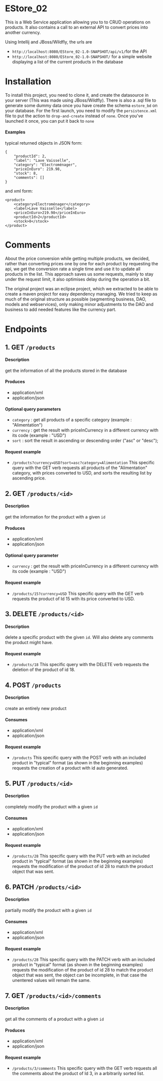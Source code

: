 # EStore_02

This is a Web Service application allowing you to to CRUD operations on products. It also contains a call to an external API to convert prices into another currency.

Using Intellij and JBoss/Wildfly, the urls are
- `http://localhost:8080/EStore_02-1.0-SNAPSHOT/api/v1/`for the API
- `http://localhost:8080/EStore_02-1.0-SNAPSHOT/` for a simple website displaying a list of the current products in the database

# Installation
To install this project, you need to clone it, and create the datasource in your server (This was made using JBoss/Wildfly).
There is also a .sql file to generate some dummy data once you have create the schema ``estore_bd`` on your database.
For the first launch, you need to modify the `persistence.xml` file to put the action to `drop-and-create` instead of `none`. Once you've launched it once, you can put it back to `none`

#### Examples
typical returned objects in JSON form:

    {
        "productId": 2,
        "label": "Lave Vaisselle",
        "category": "Electroménager",
        "priceInEuro": 219.98,
        "stock": 8,
        "comments": []
    }
    
and xml form:

    <product>
        <category>Electroménager</category>
        <label>Lave Vaisselle</label>
        <priceInEuro>219.98</priceInEuro>
        <productId>2</productId>
        <stock>8</stock>
    </product>
    
# Comments
About the price conversion while getting multiple products, we decided, rather than converting prices one by one for each product by requesting the api, we get the conversion rate a single time and use it to update all products in the list.
This approach saves us some requests, mainly to stay under the request limit, it also optimises delay during the operation a bit.

The original project was an eclipse project, which we extracted to be able to create a maven project for easy dependency managing.
We tried to keep as much of the original structure as possible (segmenting business, DAO, models and webservices), only making minor adjustments to the DAO and business to add needed features like the currency part.

# Endpoints

## 1. GET ``/products``
#### Description
get the information of all the products stored in the database
#### Produces
- application/xml
- application/json
#### Optional query parameters
- `category` : get all products of a specific category (example : "Alimentation")
- `currency` : get the result with priceInCurrency in a different currency with its code (example : "USD")
- `sort` : sort the result in ascending or descending order ("asc" or "desc");

#### Request example
- `/products?currency=USD?sort=asc?category=Alimentation`
This specific query with the GET verb requests all products of the "Alimentation" category, with prices converted to USD, and sorts the resulting list by ascending price.

## 2. GET ``/products/<id>``
#### Description
get the information for the product with a given `id`
#### Produces
- application/xml
- application/json
#### Optional query parameter
- `currency` : get the result with priceInCurrency in a different currency with its code (example : "USD")

#### Request example
- `/products/15?currency=USD`
This specific query with the GET verb requests the product of Id 15 with its price converted to USD.

## 3. DELETE ``/products/<id>``
#### Description
delete a specific product with the given `id`. Will also delete any comments the product might have.

#### Request example
- `/products/18`
This specific query with the DELETE verb requests the deletion of the product of id 18.

## 4. POST ``/products``
#### Description
create an entirely new product
#### Consumes
- application/xml
- application/json

#### Request example
- `/products`
This specific query with the POST verb with an included product in "typical" format (as shown in the beginning examples) requests the creation of a product with id auto generated.


## 5. PUT ``/products/<id>``
#### Description
completely modify the product with a given `id`
#### Consumes
- application/xml
- application/json

#### Request example
- `/products/28`
This specific query with the PUT verb with an included product in "typical" format (as shown in the beginning examples) requests the modification of the product of id 28 to match the product object that was sent.


## 6. PATCH ``/products/<id>``
#### Description
partially  modify the product with a given `id`
#### Consumes
- application/xml
- application/json

#### Request example
- `/products/28`
This specific query with the PATCH verb with an included product in "typical" format (as shown in the beginning examples) requests the modification of the product of id 28 to match the product object that was sent, the object can be incomplete, in that case the unentered values will remain the same.

## 7. GET ``/products/<id>/comments``
#### Description
get all the comments of a product with a given `id`
#### Produces
- application/xml
- application/json

#### Request example
- `/products/3/comments`
This specific query with the GET verb requests all the comments about the product of Id 3, in a arbitrarily sorted list.

